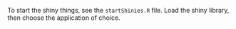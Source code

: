 To start the shiny things, see the `startShinies.R` file. Load the shiny library, then choose the application of choice.
